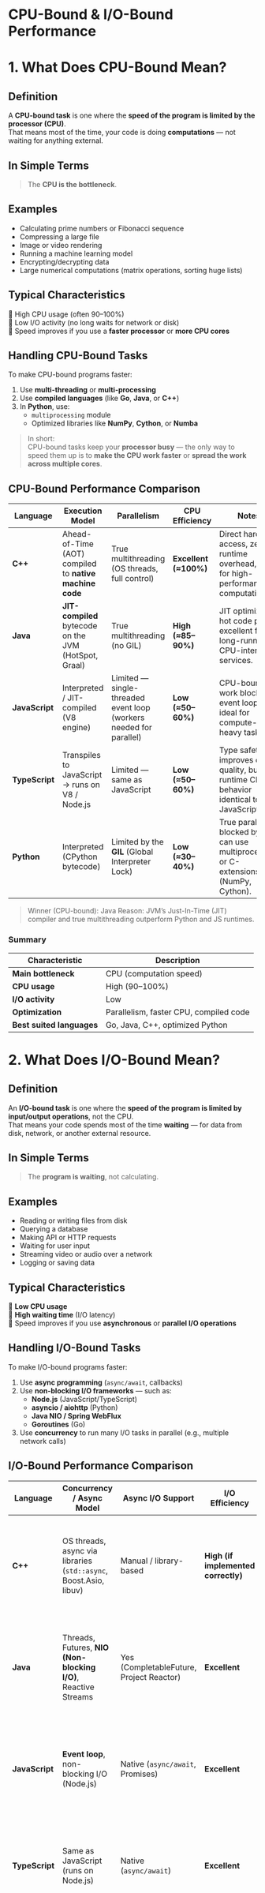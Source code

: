 # CPU-Bound & I/O-Bound Performance

# 1. What Does CPU-Bound Mean?

## Definition
A **CPU-bound task** is one where the **speed of the program is limited by the processor (CPU)**.  
That means most of the time, your code is doing **computations** — not waiting for anything external.

## In Simple Terms

> The **CPU is the bottleneck**.

## Examples
- Calculating prime numbers or Fibonacci sequence  
- Compressing a large file  
- Image or video rendering  
- Running a machine learning model  
- Encrypting/decrypting data  
- Large numerical computations (matrix operations, sorting huge lists)

## Typical Characteristics
 🔹 High CPU usage (often 90–100%)  
 🔹 Low I/O activity (no long waits for network or disk)  
 🔹 Speed improves if you use a **faster processor** or **more CPU cores**

## Handling CPU-Bound Tasks

To make CPU-bound programs faster:

1. Use **multi-threading** or **multi-processing**  
2. Use **compiled languages** (like **Go**, **Java**, or **C++**)  
3. In **Python**, use:
   - `multiprocessing` module  
   - Optimized libraries like **NumPy**, **Cython**, or **Numba**

> In short:  
> CPU-bound tasks keep your **processor busy** — the only way to speed them up is to **make the CPU work faster** or **spread the work across multiple cores**.

## CPU-Bound Performance Comparison

| **Language**   | **Execution Model**                                     | **Parallelism**                                                       | **CPU Efficiency**       | **Notes**                                                                                 |
| -------------- | ------------------------------------------------------- | --------------------------------------------------------------------- | ------------------------ | ----------------------------------------------------------------------------------------- |
| **C++**        | Ahead-of-Time (AOT) compiled to **native machine code** | True multithreading (OS threads, full control)                      | **Excellent (≈100%)** | Direct hardware access, zero runtime overhead, best for high-performance computation.     |
| **Java**       | **JIT-compiled** bytecode on the JVM (HotSpot, Graal)   | True multithreading (no GIL)                                        | **High (≈85–90%)**     | JIT optimizes hot code paths; excellent for long-running CPU-intensive services.          |
| **JavaScript** | Interpreted / JIT-compiled (V8 engine)                  | Limited — single-threaded event loop (workers needed for parallel) | **Low (≈50–60%)**     | CPU-bound work blocks the event loop; not ideal for compute-heavy tasks.                  |
| **TypeScript** | Transpiles to JavaScript → runs on V8 / Node.js         | Limited — same as JavaScript                                       | **Low (≈50–60%)**     | Type safety improves code quality, but runtime CPU behavior identical to JavaScript.      |
| **Python**     | Interpreted (CPython bytecode)                          | Limited by the **GIL** (Global Interpreter Lock)                    | **Low (≈30–40%)**     | True parallelism blocked by GIL; can use multiprocessing or C-extensions (NumPy, Cython). |


> Winner (CPU-bound): Java
> Reason: JVM’s Just-In-Time (JIT) compiler and true multithreading outperform Python and JS runtimes.


### Summary

| Characteristic | Description |
|----------------|-------------|
| **Main bottleneck** | CPU (computation speed) |
| **CPU usage** | High (90–100%) |
| **I/O activity** | Low |
| **Optimization** | Parallelism, faster CPU, compiled code |
| **Best suited languages** | Go, Java, C++, optimized Python |

# 2. What Does I/O-Bound Mean?

## Definition
An **I/O-bound task** is one where the **speed of the program is limited by input/output operations**, not the CPU.  
That means your code spends most of the time **waiting** — for data from disk, network, or another external resource.

## In Simple Terms
> The **program is waiting**, not calculating.

## Examples
- Reading or writing files from disk  
- Querying a database  
- Making API or HTTP requests  
- Waiting for user input  
- Streaming video or audio over a network  
- Logging or saving data  

## Typical Characteristics
 🔹 **Low CPU usage**  
 🔹 **High waiting time** (I/O latency)  
 🔹 Speed improves if you use **asynchronous** or **parallel I/O operations**

## Handling I/O-Bound Tasks

To make I/O-bound programs faster:

1. Use **async programming** (`async/await`, callbacks)  
2. Use **non-blocking I/O frameworks** — such as:
   - **Node.js** (JavaScript/TypeScript)
   - **asyncio / aiohttp** (Python)
   - **Java NIO / Spring WebFlux**
   - **Goroutines** (Go)
3. Use **concurrency** to run many I/O tasks in parallel (e.g., multiple network calls)

## I/O-Bound Performance Comparison

| **Language**   | **Concurrency / Async Model**                                     | **Async I/O Support**                      | **I/O Efficiency**                    | **Notes**                                                                                                        |
| -------------- | ----------------------------------------------------------------- | ------------------------------------------ | ------------------------------------- | ---------------------------------------------------------------------------------------------------------------- |
| **C++**        | OS threads, async via libraries (`std::async`, Boost.Asio, libuv) | Manual / library-based                  |  **High (if implemented correctly)** | Extremely fast but complex; requires manual memory and thread management for scalable async I/O.                 |
| **Java**       | Threads, Futures, **NIO (Non-blocking I/O)**, Reactive Streams    | Yes (CompletableFuture, Project Reactor) |  **Excellent**                      | Mature async ecosystem; JVM handles thousands of concurrent I/O tasks efficiently (e.g., Spring WebFlux, Netty). |
| **JavaScript** | **Event loop**, non-blocking I/O (Node.js)                        | Native (`async/await`, Promises)         |  **Excellent**                      | Designed for async I/O; single-threaded event loop can manage massive concurrent I/O (100k+ connections).        |
| **TypeScript** | Same as JavaScript (runs on Node.js)                              | Native (`async/await`)                   |  **Excellent**                      | Same I/O efficiency as JS, but adds compile-time type safety — ideal for large-scale async systems.              |
| **Python**     | **AsyncIO**, event loop (since Python 3.5+)                       | Yes (`asyncio`, `aiohttp`)               |  **Good**                            | Strong async features, but slower interpreter and higher latency under extreme loads compared to Node.js or Go.  |

> Winner (I/O-bound): JavaScript / TypeScript
> Reason: Node.js’ non-blocking event loop and async nature excel in high-throughput I/O tasks.

### Summary

| Characteristic | Description |
|----------------|-------------|
| **Main bottleneck** | Input/Output (disk, network, database) |
| **CPU usage** | Low |
| **I/O latency** | High |
| **Optimization** | Async / non-blocking I/O |
| **Best suited languages** | Go, JavaScript, TypeScript, Python (asyncio), Java (NIO) |

> In short:  
> I/O-bound tasks spend most of their time **waiting for data** — the best way to make them faster is through **asynchronous or parallel I/O**.

## 3. CPU-Bound vs I/O-Bound — Side by Side

| Feature                  | **CPU-Bound**                              | **I/O-Bound**                                |
| ------------------------ | ------------------------------------------ | -------------------------------------------- |
| **Main bottleneck**      | CPU (computation)                          | Input/output (network, disk, etc.)           |
| **CPU usage**            | High (near 100%)                           | Low or fluctuating                           |
| **Wait time**            | Minimal                                    | High (waiting for external data)             |
| **Best optimization**    | Parallelism / multicore                    | Asynchronous / non-blocking I/O              |
| **Example tasks**        | Encryption, data processing, ML, rendering | File upload, API calls, database queries     |
| **Languages that excel** | Go, Java, C++                              | Go, JavaScript, TypeScript, Python (asyncio) |

##

## In short:

> Java → Best for enterprise, heavy computation, mature systems.

> JavaScript/TypeScript → Best for async I/O and full-stack web.

> Python → Best for data, AI, automation, not performance.

> Go → Best all-rounder for modern distributed, concurrent, and high-performance backends.
